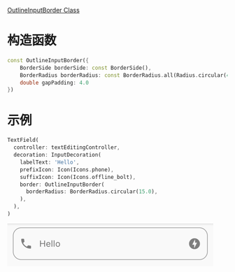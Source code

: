 
[OutlineInputBorder Class](https://api.flutter.dev/flutter/material/OutlineInputBorder/OutlineInputBorder.html)

# 构造函数

```dart
const OutlineInputBorder({
	BorderSide borderSide: const BorderSide(),
	BorderRadius borderRadius: const BorderRadius.all(Radius.circular(4.0)),
	double gapPadding: 4.0
})
```

# 示例

```dart
TextField(
  controller: textEditingController,
  decoration: InputDecoration(
    labelText: 'Hello',
    prefixIcon: Icon(Icons.phone),
    suffixIcon: Icon(Icons.offline_bolt),
    border: OutlineInputBorder(
      borderRadius: BorderRadius.circular(15.0),
    ),
  ),
)
```

<img src="/assets/images/widgets/24.png"/>
